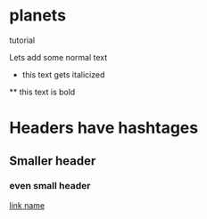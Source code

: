 # planets
tutorial

Lets add some normal text

* this text gets italicized

** this text is bold

# Headers have hashtages
## Smaller header
### even small header

[link name](www.google.ca)
